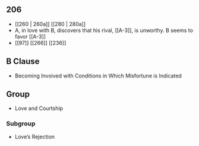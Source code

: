## 206
- [[260 | 260a]] [[280 | 280a]] 
- A, in love with B, discovers that his rival, [[A-3]], is unworthy. B seems to favor [[A-3]]
- [[97]] [[266]] [[236]] 

## B Clause
- Becoming Invoived with Conditions in Which Misfortune is Indicated

## Group
- Love and Courtship

### Subgroup
- Love’s Rejection

